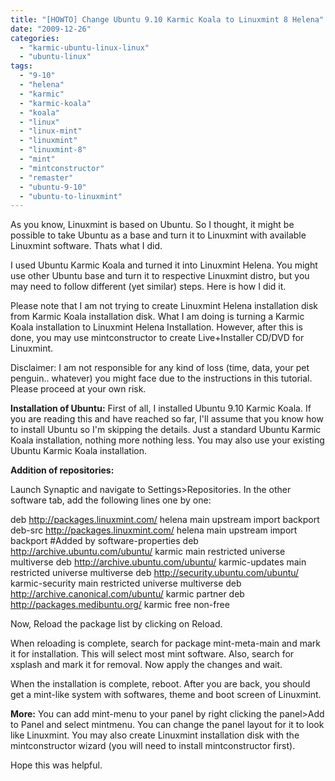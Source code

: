 ```yaml
---
title: "[HOWTO] Change Ubuntu 9.10 Karmic Koala to Linuxmint 8 Helena"
date: "2009-12-26"
categories: 
  - "karmic-ubuntu-linux-linux"
  - "ubuntu-linux"
tags: 
  - "9-10"
  - "helena"
  - "karmic"
  - "karmic-koala"
  - "koala"
  - "linux"
  - "linux-mint"
  - "linuxmint"
  - "linuxmint-8"
  - "mint"
  - "mintconstructor"
  - "remaster"
  - "ubuntu-9-10"
  - "ubuntu-to-linuxmint"
---
```


As you know, Linuxmint is based on Ubuntu. So I thought, it might be possible to take Ubuntu as a base and turn it to Linuxmint with available Linuxmint software. Thats what I did.

I used Ubuntu Karmic Koala and turned it into Linuxmint Helena. You might use other Ubuntu base and turn it to respective Linuxmint distro, but you may need to follow different (yet similar) steps. Here is how I did it.

Please note that I am not trying to create Linuxmint Helena installation disk from Karmic Koala installation disk. What I am doing is turning a Karmic Koala installation to Linuxmint Helena Installation. However, after this is done, you may use mintconstructor to create Live+Installer CD/DVD for Linuxmint.

Disclaimer: I am not responsible for any kind of loss (time, data, your pet penguin.. whatever) you might face due to the instructions in this tutorial. Please proceed at your own risk.

**Installation of Ubuntu:** First of all, I installed Ubuntu 9.10 Karmic Koala. If you are reading this and have reached so far, I'll assume that you know how to install Ubuntu so I'm skipping the details. Just a standard Ubuntu Karmic Koala installation, nothing more nothing less. You may also use your existing Ubuntu Karmic Koala installation.

**Addition of repositories:**

Launch Synaptic and navigate to Settings>Repositories. In the other software tab, add the following lines one by one:

deb http://packages.linuxmint.com/ helena main upstream import backport
deb-src http://packages.linuxmint.com/ helena main upstream import backport #Added by software-properties
deb http://archive.ubuntu.com/ubuntu/ karmic main restricted universe multiverse
deb http://archive.ubuntu.com/ubuntu/ karmic-updates main restricted universe multiverse
deb http://security.ubuntu.com/ubuntu/ karmic-security main restricted universe multiverse
deb http://archive.canonical.com/ubuntu/ karmic partner
deb http://packages.medibuntu.org/ karmic free non-free

Now, Reload the package list by clicking on Reload.

When reloading is complete, search for package mint-meta-main and mark it for installation. This will select most mint software. Also, search for xsplash and mark it for removal. Now apply the changes and wait.

When the installation is complete, reboot. After you are back, you should get a mint-like system with softwares, theme and boot screen of Linuxmint.

**More:** You can add mint-menu to your panel by right clicking the panel>Add to Panel and select mintmenu. You can change the panel layout for it to look like Linuxmint. You may also create Linuxmint installation disk with the mintconstructor wizard (you will need to install mintconstructor first).

Hope this was helpful.
